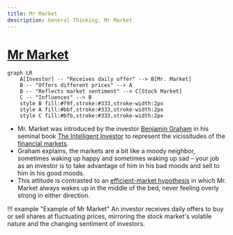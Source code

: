 ```yaml
---
title: Mr Market 
description: General Thinking, Mr Market
---
```


# [Mr Market](https://en.wikipedia.org/wiki/Mr._Market)

```mermaid
graph LR
    A[Investor] -- "Receives daily offer" --> B[Mr. Market]
    B -- "Offers different prices" --> A
    B -- "Reflects market sentiment" --> C[Stock Market]
    C -- "Influences" --> B
    style B fill:#f9f,stroke:#333,stroke-width:2px
    style A fill:#bbf,stroke:#333,stroke-width:2px
    style C fill:#bfb,stroke:#333,stroke-width:2px
```

- Mr. Market was introduced by the investor [Benjamin Graham](https://en.wikipedia.org/wiki/Benjamin_Graham) in his seminal book [The Intelligent Investor](https://en.wikipedia.org/wiki/The_Intelligent_Investor) to represent the vicissitudes of the [financial markets](https://en.wikipedia.org/wiki/Financial_market). 
- Graham explains, the markets are a bit like a moody neighbor, sometimes waking up happy and sometimes waking up sad – your job as an investor is to take advantage of him in his bad moods and sell to him in his good moods. 
- This attitude is contrasted to an [efficient-market hypothesis](https://en.wikipedia.org/wiki/Efficient-market_hypothesis) in which Mr. Market always wakes up in the middle of the bed, never feeling overly strong in either direction.

!!! example "Example of Mr Market"
    An investor receives daily offers to buy or sell shares at fluctuating prices, mirroring the stock market's volatile nature and the changing sentiment of investors.